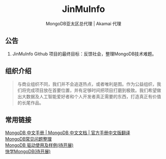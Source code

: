 <h1 align="center">JinMuInfo</h1>
<p align="center">MongoDB亚太区总代理 |  Akamai 代理 </p>


<!--announce-->

## **公告**

1.  JinMuInfo Github 项目的最终目标：反馈社会，整理MongoDB技术难题。

<!--endannounce-->

<!--intro-->

## **组织介绍**

> 与商业组织不同，我们并不会追逐热点，或者唯利是图。作为公益组织，我们将完成项目放在首要位置，并有足够时间把项目打磨到极致。我们希望做出大数据及人工智能爱好者和个人开发者真正需要的东西，打造真正有价值的长尾作品。
> 

##  **常用链接** 
[MongoDB 中文手册 | MongoDB 中文文档 | 官方手册中文版翻译](https://docs.jinmu.info/MongoDB-Manual-zh/)  
[MongoDB常见问题整理](https://github.com/JinMuInfo/Discussion-for-MongoDB)    
[MongoDB 驱动使用及样例(待开展)](https://github.com/JinMuInfo/Mongo-Driver-Usage)  
[快学MongoDB(待开展)](https://github.com/JinMuInfo/Quick-Learn-Mongo)   
